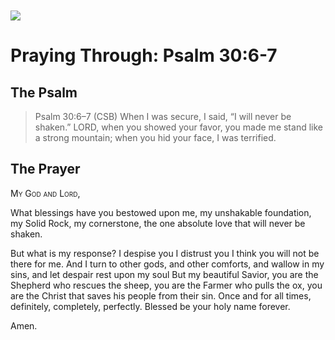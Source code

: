 <img class="intro-left" style="margin-top:10px" src="/images/art-paris-psalter.jpg">

# Praying Through: Psalm 30:6-7

<p style="clear:both;">

## The Psalm

>Psalm 30:6–7 (CSB)   When I was secure, I said, “I will never be shaken.” LORD, when you showed your favor, you made me stand like a strong mountain; when you hid your face, I was terrified.

## The Prayer

<div style="font-variant: small-caps;">My God and Lord, </div>


What blessings have you bestowed upon me,
  my unshakable foundation,
  my Solid Rock,
  my cornerstone,
  the one absolute love that will never be shaken.

But what is my response?
  I despise you
  I distrust you
  I think you will not be there for me.
And I turn to other gods,
  and other comforts,
  and wallow in my sins,
  and let despair rest upon my soul
But my beautiful Savior,
  you are the Shepherd who rescues the sheep,
  you are the Farmer who pulls the ox,
  you are the Christ that saves his people from their sin.
Once and for all times,
  definitely,
  completely,
  perfectly.
Blessed be your holy name forever.

Amen.
